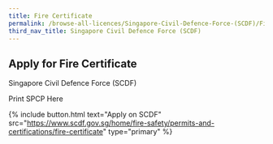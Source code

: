 ```yaml
---
title: Fire Certificate
permalink: /browse-all-licences/Singapore-Civil-Defence-Force-(SCDF)/Fire-Certificate
third_nav_title: Singapore Civil Defence Force (SCDF)
---
```


## Apply for Fire Certificate

Singapore Civil Defence Force (SCDF)

Print SPCP Here

{% include button.html text="Apply on SCDF" src="https://www.scdf.gov.sg/home/fire-safety/permits-and-certifications/fire-certificate" type="primary" %}
